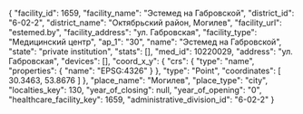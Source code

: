 {
    "facility_id": 1659,
    "facility_name": "Эстемед на Габровской",
    "district_id": "6-02-2",
    "district_name": "Октябрьский район, Могилев",
    "facility_url": "estemed.by",
    "facility_address": "ул. Габровская",
    "facility_type": "Медицинский центр",
    "ap_1": "30",
    "name": "Эстемед на Габровской",
    "state": "private institution",
    "stats": [],
    "med_id": 10220029,
    "address": "ул. Габровская",
    "devices": [],
    "coord_x_y": {
        "crs": {
            "type": "name",
            "properties": {
                "name": "EPSG:4326"
            }
        },
        "type": "Point",
        "coordinates": [
            30.3463,
            53.8676
        ]
    },
    "place_name": "Могилев",
    "place_type": "city",
    "localties_key": 130,
    "year_of_closing": null,
    "year_of_opening": "0",
    "healthcare_facility_key": 1659,
    "administrative_division_id": "6-02-2"
}